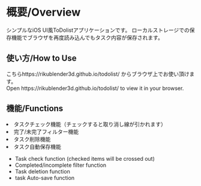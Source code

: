 <h1>概要/Overview</h1>
シンプルなiOS UI風ToDolistアプリケーションです。
ローカルストレージでの保存機能でブラウザを再度読み込んでもタスク内容が保存されます。
<h2>使い方/How to Use</h2>
こちらhttps://rikublender3d.github.io/todolist/ からブラウザ上でお使い頂けます。
<br>
Open https://rikublender3d.github.io/todolist/ to view it in your browser.
<br>
<h2>機能/Functions</h2>
<li>タスクチェック機能（チェックすると取り消し線が引かれます）</li>
<li>完了/未完了フィルター機能</li>
<li>タスク削除機能</li>
<li>タスク自動保存機能</li>
</ul>
<ul>
  <li>
Task check function (checked items will be crossed out)
  </li>
  <li>
Completed/incomplete filter function
  </li>
  <li>
Task deletion function
  </li>
  <li> task Auto-save function</li>
</ul>
